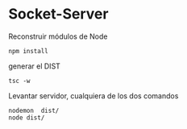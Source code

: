 

# Socket-Server

Reconstruir módulos de Node
```
npm install
```

generar el DIST
```
tsc -w
```

Levantar servidor, cualquiera de los dos comandos
```
nodemon  dist/
node dist/
```

